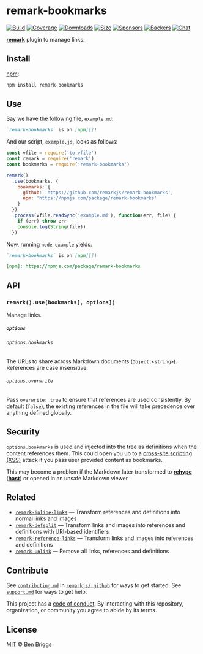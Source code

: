 # remark-bookmarks

[![Build][build-badge]][build]
[![Coverage][coverage-badge]][coverage]
[![Downloads][downloads-badge]][downloads]
[![Size][size-badge]][size]
[![Sponsors][sponsors-badge]][collective]
[![Backers][backers-badge]][collective]
[![Chat][chat-badge]][chat]

[**remark**][remark] plugin to manage links.

## Install

[npm][]:

```sh
npm install remark-bookmarks
```

## Use

Say we have the following file, `example.md`:

```markdown
`remark-bookmarks` is on [npm][]!
```

And our script, `example.js`, looks as follows:

```js
const vfile = require('to-vfile')
const remark = require('remark')
const bookmarks = require('remark-bookmarks')

remark()
  .use(bookmarks, {
    bookmarks: {
      github: 'https://github.com/remarkjs/remark-bookmarks',
      npm: 'https://npmjs.com/package/remark-bookmarks'
    }
  })
  .process(vfile.readSync('example.md'), function(err, file) {
    if (err) throw err
    console.log(String(file))
  })
```

Now, running `node example` yields:

```markdown
`remark-bookmarks` is on [npm][]!

[npm]: https://npmjs.com/package/remark-bookmarks
```

## API

### `remark().use(bookmarks[, options])`

Manage links.

##### `options`

###### `options.bookmarks`

The URLs to share across Markdown documents (`Object.<string>`).
References are case insensitive.

###### `options.overwrite`

Pass `overwrite: true` to ensure that references are used consistently.
By default (`false`), the existing references in the file will take precedence
over anything defined globally.

## Security

`options.bookmarks` is used and injected into the tree as definitions when the
content references them.
This could open you up to a [cross-site scripting (XSS)][xss] attack if you pass
user provided content as bookmarks.

This may become a problem if the Markdown later transformed to
[**rehype**][rehype] ([**hast**][hast]) or opened in an unsafe Markdown viewer.

## Related

*   [`remark-inline-links`](https://github.com/remarkjs/remark-inline-links)
    — Transform references and definitions into normal links and images
*   [`remark-defsplit`](https://github.com/remarkjs/remark-defsplit)
    — Transform links and images into references and definitions with
    URI-based identifiers
*   [`remark-reference-links`](https://github.com/remarkjs/remark-reference-links)
    — Transform links and images into references and definitions
*   [`remark-unlink`](https://github.com/remarkjs/remark-unlink)
    — Remove all links, references and definitions

## Contribute

See [`contributing.md`][contributing] in [`remarkjs/.github`][health] for ways
to get started.
See [`support.md`][support] for ways to get help.

This project has a [code of conduct][coc].
By interacting with this repository, organization, or community you agree to
abide by its terms.

## License

[MIT][license] © [Ben Briggs][author]

<!-- Definitions -->

[build-badge]: https://img.shields.io/travis/remarkjs/remark-bookmarks/main.svg

[build]: https://travis-ci.org/remarkjs/remark-bookmarks

[coverage-badge]: https://img.shields.io/codecov/c/github/remarkjs/remark-bookmarks.svg

[coverage]: https://codecov.io/github/remarkjs/remark-bookmarks

[downloads-badge]: https://img.shields.io/npm/dm/remark-bookmarks.svg

[downloads]: https://www.npmjs.com/package/remark-bookmarks

[size-badge]: https://img.shields.io/bundlephobia/minzip/remark-bookmarks.svg

[size]: https://bundlephobia.com/result?p=remark-bookmarks

[sponsors-badge]: https://opencollective.com/unified/sponsors/badge.svg

[backers-badge]: https://opencollective.com/unified/backers/badge.svg

[collective]: https://opencollective.com/unified

[chat-badge]: https://img.shields.io/badge/chat-spectrum-7b16ff.svg

[chat]: https://spectrum.chat/unified/remark

[npm]: https://docs.npmjs.com/cli/install

[health]: https://github.com/remarkjs/.github

[contributing]: https://github.com/remarkjs/.github/blob/HEAD/contributing.md

[support]: https://github.com/remarkjs/.github/blob/HEAD/support.md

[coc]: https://github.com/remarkjs/.github/blob/HEAD/code-of-conduct.md

[license]: license

[author]: http://beneb.info

[remark]: https://github.com/remarkjs/remark

[xss]: https://en.wikipedia.org/wiki/Cross-site_scripting

[rehype]: https://github.com/rehypejs/rehype

[hast]: https://github.com/syntax-tree/hast
